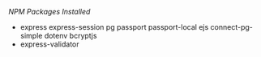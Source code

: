 _NPM Packages Installed_
- express express-session pg passport passport-local ejs connect-pg-simple dotenv bcryptjs
- express-validator